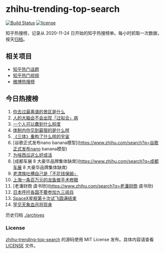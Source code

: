 # zhihu-trending-top-search

[![Build Status](https://github.com/justjavac/zhihu-trending-top-search/workflows/ci/badge.svg?branch=main)](https://github.com/justjavac/zhihu-trending-top-search/actions)
[![license](https://img.shields.io/github/license/justjavac/zhihu-trending-top-search)](https://github.com/justjavac/zhihu-trending-top-search/blob/main/LICENSE)

知乎热搜榜，记录从 2020-11-24
日开始的知乎热搜榜单。每小时抓取一次数据，按天[归档](./archives)。

## 相关项目

- [知乎热门话题](https://github.com/justjavac/zhihu-trending-hot-questions)
- [知乎热门视频](https://github.com/justjavac/zhihu-trending-hot-video)
- [微博热搜榜](https://github.com/justjavac/weibo-trending-hot-search)

## 今日热搜榜

<!-- BEGIN -->
<!-- 最后更新时间 Sun Aug 31 2025 20:14:37 GMT+0800 (China Standard Time) -->

1. [你去过最离谱的景区是什么](https://www.zhihu.com/search?q=你去过最离谱的景区是什么)
1. [人的大脑会不会出现「过拟合」病](https://www.zhihu.com/search?q=人的大脑会不会出现「过拟合」病)
1. [一个人可以蠢到什么程度](https://www.zhihu.com/search?q=一个人可以蠢到什么程度)
1. [体制内你见到最狠的是什么样](https://www.zhihu.com/search?q=体制内你见到最狠的是什么样)
1. [《三体》重构了什么样的宇宙](https://www.zhihu.com/search?q=《三体》重构了什么样的宇宙)
1. [谷歌正式发布nano banana模型](https://www.zhihu.com/search?q=谷歌正式发布nano
   banana模型)
1. [为啥西瓜这么好成活](https://www.zhihu.com/search?q=为啥西瓜这么好成活)
1. [成都车展 8 大豪华品牌集体缺席](https://www.zhihu.com/search?q=成都车展 8
   大豪华品牌集体缺席)
1. [老漂族吐槽自己是「不花钱保姆」](https://www.zhihu.com/search?q=老漂族吐槽自己是「不花钱保姆」)
1. [上海一条百万元的龙鱼做手术修眼](https://www.zhihu.com/search?q=上海一条百万元的龙鱼做手术修眼)
1. [老潘财商 虞书欣](https://www.zhihu.com/search?q=老潘财商 虞书欣)
1. [日本呼吁各国不要参加九三阅兵](https://www.zhihu.com/search?q=日本呼吁各国不要参加九三阅兵)
1. [SpaceX星舰第十次试飞圆满结束](https://www.zhihu.com/search?q=SpaceX星舰第十次试飞圆满结束)
1. [罕见天象血月将现身](https://www.zhihu.com/search?q=罕见天象血月将现身)

<!-- END -->

历史归档 [./archives](./archives)

### License

[zhihu-trending-top-search](https://github.com/justjavac/zhihu-trending-top-search)
的源码使用 MIT License 发布。具体内容请查看 [LICENSE](./LICENSE) 文件。
